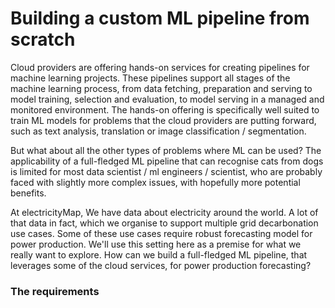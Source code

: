 # Building a custom ML pipeline from scratch

Cloud providers are offering hands-on services for creating pipelines for machine learning projects. These pipelines support all stages of the machine learning process, from data fetching, preparation and serving to model training, selection and evaluation, to model serving in a managed and monitored environment.
The hands-on offering is specifically well suited to train ML models for problems that the cloud providers are putting forward, such as text analysis, translation or image classification / segmentation.

But what about all the other types of problems where ML can be used? The applicability of a full-fledged ML pipeline that can recognise cats from dogs is limited for most data scientist / ml engineers / scientist, who are probably faced with slightly more complex issues, with hopefully more potential benefits.

At electricityMap, We have data about electricity around the world. A lot of that data in fact, which we organise to support multiple grid decarbonation use cases. Some of these use cases require robust forecasting model for power production. We'll use this setting here as a premise for what we really want to explore.
How can we build a full-fledged ML pipeline, that leverages some of the cloud services, for power production forecasting?

### The requirements

